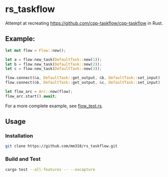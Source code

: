 # rs_taskflow
Attempt at recreating https://github.com/cpp-taskflow/cpp-taskflow in Rust. 


## Example:
```rust
let mut flow = Flow::new();

let a = flow.new_task(DefaultTask::new(1));
let b = flow.new_task(DefaultTask::new(2));
let c = flow.new_task(DefaultTask::new(3));

flow.connect(&a, DefaultTask::get_output, &b, DefaultTask::set_input)
flow.connect(&b, DefaultTask::get_output, &c, DefaultTask::set_input)

let flow_arc = Arc::new(flow);
flow_arc.start().await;
```

For a more complete example, see [flow_test.rs](tests/flow_test.rs).


## Usage
### Installation
```bash
git clone https://github.com/mm318/rs_taskflow.git
```

### Build and Test
```bash
cargo test --all-features -- --nocapture
```